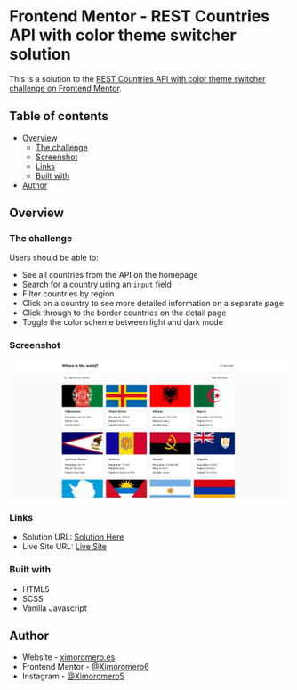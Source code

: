 # Frontend Mentor - REST Countries API with color theme switcher solution

This is a solution to the [REST Countries API with color theme switcher challenge on Frontend Mentor](https://www.frontendmentor.io/challenges/rest-countries-api-with-color-theme-switcher-5cacc469fec04111f7b848ca).

## Table of contents

- [Overview](#overview)
  - [The challenge](#the-challenge)
  - [Screenshot](#screenshot)
  - [Links](#links)
  - [Built with](#built-with)
- [Author](#author)

## Overview

### The challenge

Users should be able to:

- See all countries from the API on the homepage
- Search for a country using an `input` field
- Filter countries by region
- Click on a country to see more detailed information on a separate page
- Click through to the border countries on the detail page
- Toggle the color scheme between light and dark mode

### Screenshot

![](./homeScreenshot.png)

### Links

- Solution URL: [Solution Here](https://github.com/Ximoromero6/flags-challange)
- Live Site URL: [Live Site](https://ximoromero6.github.io/flags-challange/)

### Built with

- HTML5
- SCSS
- Vanilla Javascript

## Author

- Website - [ximoromero.es](https://ximoromero.es)
- Frontend Mentor - [@Ximoromero6](https://www.frontendmentor.io/profile/Ximoromero6)
- Instagram - [@Ximoromero5](https://www.instagram.com/ximoromero5)
